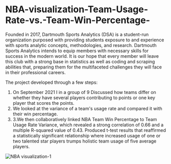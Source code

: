 # NBA-visualization-Team-Usage-Rate-vs.-Team-Win-Percentage-

Founded in 2017, Dartmouth Sports Analytics (DSA) is a student-run organization purposed with providing students exposure to and experience with sports analytic concepts, methodologies, and research.
Dartmouth Sports Analytics intends to equip members with necessary skills for success in the modern world. It is our hope that every member will leave this club with a strong base in statistics as well as coding and scraping abilities that, preparing them for the multifaceted challenges they will face in their professional careers.

The project developed through a few steps:
1. On September 2021 I in a group of 9 Discussed how teams differ on whether they have several players contributing to points or one key player that scores the points.
2. We looked at the variance of a team's usage rate and compared it with their win percentage.
3. 3.We then collaboratively linked NBA Team Win Percentage to Team Usage Rate Variance, which revealed a strong correlation of 0.66 and a multiple R-squared value of 0.43. Produced t-test results that reaffirmed a statistically significant relationship where increased usage of one or two talented star players trumps holistic team usage of five average players.


![NBA visualization-1](https://github.com/Rxbrooks15/NBA-visualization-Team-Usage-Rate-vs.-Team-Win-Percentage-/assets/112977778/23067838-2b33-42d3-bb70-55f7eec5a1a7)
